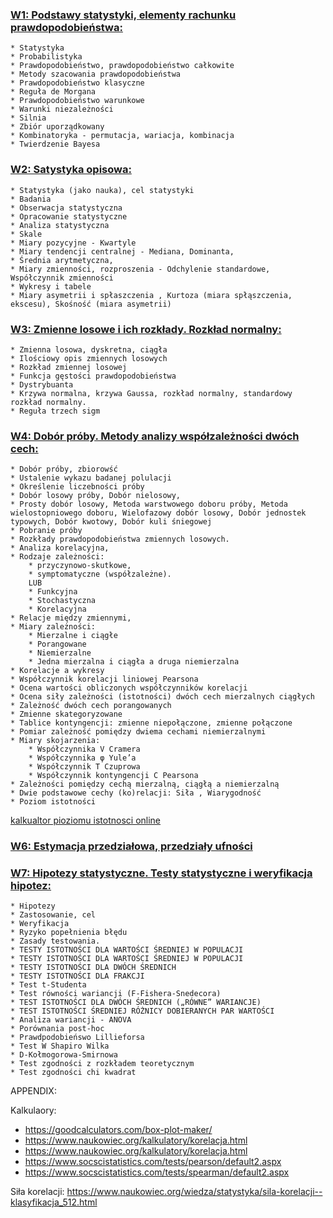 ### [W1: Podstawy statystyki, elementy rachunku prawdopodobieństwa:](https://docs.google.com/viewer?url=https%3A%2F%2Fwsb-nlu.clouda.edu.pl%2FContent%2Fpliki%2FmaterialyJednostka%2Fbartekj-27032020182632-STATYSTYKA%2520W1.pdf&embedded=true&chrome=false&dov=1)

    * Statystyka 
    * Probabilistyka
    * Prawdopodobieństwo, prawdopodobieństwo całkowite
    * Metody szacowania prawdopodobieństwa
    * Prawdopodobieństwo klasyczne
    * Reguła de Morgana
    * Prawdopodobieństwo warunkowe
    * Warunki niezależności
    * Silnia
    * Zbiór uporządkowany
    * Kombinatoryka - permutacja, wariacja, kombinacja
    * Twierdzenie Bayesa
    
### [W2: Satystyka opisowa:](https://docs.google.com/viewer?url=https%3A%2F%2Fwsb-nlu.clouda.edu.pl%2FContent%2Fpliki%2FmaterialyJednostka%2Fbartekj-27032020182633-STATYSTYKA%2520W2.pdf&embedded=true&chrome=false&dov=1)

    * Statystyka (jako nauka), cel statystyki
    * Badania
    * Obserwacja statystyczna
    * Opracowanie statystyczne
    * Analiza statystyczna
    * Skale
    * Miary pozycyjne - Kwartyle
    * Miary tendencji centralnej - Mediana, Dominanta, 
    * Średnia arytmetyczna,
    * Miary zmienności, rozproszenia - Odchylenie standardowe, Współczynnik zmienności
    * Wykresy i tabele
    * Miary asymetrii i spłaszczenia , Kurtoza (miara spłąszczenia, ekscesu), Skośność (miara asymetrii)
    
### [W3: Zmienne losowe i ich rozkłady. Rozkład normalny:](https://docs.google.com/viewer?url=https%3A%2F%2Fwsb-nlu.clouda.edu.pl%2FContent%2Fpliki%2FmaterialyJednostka%2Fbartekj-27032020182633-STATYSTYKA%2520W3.pdf&embedded=true&chrome=false&dov=1)
    
    * Zmienna losowa, dyskretna, ciągła
    * Ilościowy opis zmiennych losowych
    * Rozkład zmiennej losowej
    * Funkcja gęstości prawdopodobieństwa
    * Dystrybuanta
    * Krzywa normalna, krzywa Gaussa, rozkład normalny, standardowy rozkład normalny.
    * Reguła trzech sigm
    
### [W4: Dobór próby. Metody analizy współzależności dwóch cech:](https://docs.google.com/viewer?url=https%3A%2F%2Fwsb-nlu.clouda.edu.pl%2FContent%2Fpliki%2FmaterialyJednostka%2Fbartekj-27032020182632-STATYSTYKA%2520W4.pdf&embedded=true&chrome=false&dov=1)
        
    * Dobór próby, zbiorowść
    * Ustalenie wykazu badanej polulacji
    * Określenie liczebności próby
    * Dobór losowy próby, Dobór nielosowy, 
    * Prosty dobór losowy, Metoda warstwowego doboru próby, Metoda wielostopniowego doboru, Wielofazowy dobór losowy, Dobór jednostek typowych, Dobór kwotowy, Dobór kuli śniegowej
    * Pobranie próby
    * Rozkłady prawdopodobieństwa zmiennych losowych.
    * Analiza korelacyjna, 
    * Rodzaje zależności: 
        * przyczynowo-skutkowe, 
        * symptomatyczne (współzależne).
        LUB
        * Funkcyjna
        * Stochastyczna
        * Korelacyjna
    * Relacje między zmiennymi, 
    * Miary zależności:
        * Mierzalne i ciągłe
        * Porangowane
        * Niemierzalne
        * Jedna mierzalna i ciągła a druga niemierzalna
    * Korelacje a wykresy
    * Współczynnik korelacji liniowej Pearsona
    * Ocena wartości obliczonych współczynników korelacji
    * Ocena siły zależności (istotności) dwóch cech mierzalnych ciągłych
    * Zależność dwóch cech porangowanych
    * Zmienne skategoryzowane
    * Tablice kontyngencji: zmienne niepołączone, zmienne połączone
    * Pomiar zależność pomiędzy dwiema cechami niemierzalnymi
    * Miary skojarzenia:
        * Współczynnika V Cramera
        * Współczynnika φ Yule’a
        * Współczynnik T Czuprowa
        * Współczynnik kontyngencji C Pearsona
    * Zależności pomiędzy cechą mierzalną, ciągłą a niemierzalną
    * Dwie podstawowe cechy (ko)relacji: Siła , Wiarygodność
    * Poziom istotności
[kalkualtor pioziomu istotnosci online](https://www.naukowiec.org/wiedza/statystyka/poziom-istotnosci_705.html)
    
### [W6: Estymacja przedziałowa, przedziały ufności](https://docs.google.com/viewer?url=https%3A%2F%2Fwsb-nlu.clouda.edu.pl%2FContent%2Fpliki%2FmaterialyJednostka%2Fbartekj-06062020074937-STATYSTYKA%2520W6.pdf&embedded=true&chrome=false&dov=1)

### [W7: Hipotezy statystyczne. Testy statystyczne i weryfikacja hipotez:](https://docs.google.com/viewer?url=https%3A%2F%2Fwsb-nlu.clouda.edu.pl%2FContent%2Fpliki%2FmaterialyJednostka%2Fbartekj-06062020074938-STATYSTYKA%2520W7.pdf&embedded=true&chrome=false&dov=1)
    
    * Hipotezy
    * Zastosowanie, cel
    * Weryfikacja
    * Ryzyko popełnienia błędu
    * Zasady testowania.
    * TESTY ISTOTNOŚCI DLA WARTOŚCI ŚREDNIEJ W POPULACJI
    * TESTY ISTOTNOŚCI DLA WARTOŚCI ŚREDNIEJ W POPULACJI
    * TESTY ISTOTNOŚCI DLA DWÓCH ŚREDNICH
    * TESTY ISTOTNOŚCI DLA FRAKCJI
    * Test t-Studenta
    * Test równości wariancji (F-Fishera-Snedecora)
    * TEST ISTOTNOŚCI DLA DWÓCH ŚREDNICH („RÓWNE” WARIANCJE)
    * TEST ISTOTNOŚCI ŚREDNIEJ RÓŻNICY DOBIERANYCH PAR WARTOŚCI
    * Analiza wariancji - ANOVA
    * Porównania post-hoc
    * Prawdpodobieńswo Lillieforsa
    * Test W Shapiro Wilka
    * D-Kołmogorowa-Smirnowa
    * Test zgodności z rozkładem teoretycznym
    * Test zgodności chi kwadrat


APPENDIX:

Kalkulaory:
* https://goodcalculators.com/box-plot-maker/
* https://www.naukowiec.org/kalkulatory/korelacja.html
* https://www.naukowiec.org/kalkulatory/korelacja.html
* https://www.socscistatistics.com/tests/pearson/default2.aspx
* https://www.socscistatistics.com/tests/spearman/default2.aspx

Siła korelacji:
https://www.naukowiec.org/wiedza/statystyka/sila-korelacji--klasyfikacja_512.html
    
    


    